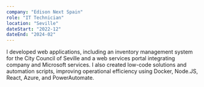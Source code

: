 ```yaml
---
company: "Edison Next Spain"
role: "IT Technician"
location: "Seville"
dateStart: "2022-12"
dateEnd: "2024-02"
---
```


I developed web applications, including an inventory management system for the City Council of Seville and a web services portal integrating company and Microsoft services. I also created low-code solutions and automation scripts, improving operational efficiency using Docker, Node.JS, React, Azure, and PowerAutomate.
